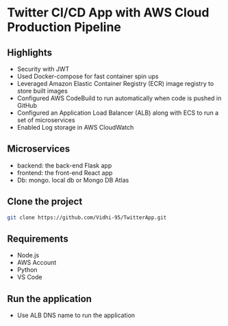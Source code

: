 # Twitter CI/CD App with AWS Cloud Production Pipeline

## Highlights

- Security with JWT
- Used Docker-compose for fast container spin ups
- Leveraged Amazon Elastic Container Registry (ECR) image registry to store built images
- Configured AWS CodeBuild to run automatically when code is pushed in GitHub
- Configured an Application Load Balancer (ALB) along with ECS to run a set of microservices
- Enabled Log storage in AWS CloudWatch

## Microservices

- backend: the back-end Flask app
- frontend: the front-end React app
- Db: mongo. local db or Mongo DB Atlas

## Clone the project

```sh
git clone https://github.com/Vidhi-95/TwitterApp.git
```

## Requirements

- Node.js
- AWS Account
- Python
- VS Code

## Run the application

- Use ALB DNS name to run the application
